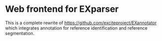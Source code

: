 # Web frontend for EXparser

This is a complete rewrite of https://github.com/exciteproject/EXannotator 
which integrates annotation for reference identification and reference segmentation.

